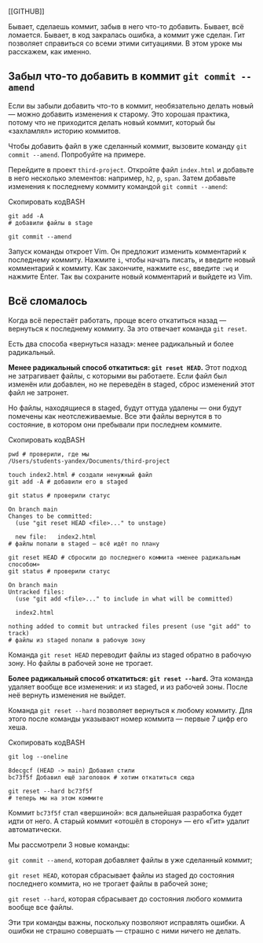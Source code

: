 [[GITHUB]]

Бывает, сделаешь коммит, забыв в него что-то добавить. Бывает, всё ломается. Бывает, в код закралась ошибка, а коммит уже сделан. Гит позволяет справиться со всеми этими ситуациями. В этом уроке мы расскажем, как именно.

## Забыл что-то добавить в коммит `git commit --amend`

Если вы забыли добавить что-то в коммит, необязательно делать новый — можно добавить изменения к старому. Это хорошая практика, потому что не приходится делать новый коммит, который бы «захламлял» историю коммитов.

Чтобы добавить файл в уже сделанный коммит, вызовите команду `git commit --amend`. Попробуйте на примере.

Перейдите в проект `third-project`. Откройте файл `index.html` и добавьте в него несколько элементов: например, `h2`, `p`, `span`. Затем добавьте изменения к последнему коммиту командой `git commit --amend`:

Скопировать кодBASH

```
git add -A
# добавили файлы в stage

git commit --amend 
```

Запуск команды откроет Vim. Он предложит изменить комментарий к последнему коммиту. Нажмите `i`, чтобы начать писать, и введите новый комментарий к коммиту. Как закончите, нажмите `esc`, введите `:wq` и нажмите Enter. Так вы сохраните новый комментарий и выйдете из Vim.

## Всё сломалось

Когда всё перестаёт работать, проще всего откатиться назад — вернуться к последнему коммиту. За это отвечает команда `git reset`.

Есть два способа «вернуться назад»: менее радикальный и более радикальный.

**Менее радикальный способ откатиться: `git reset HEAD`.** Этот подход не затрагивает файлы, с которыми вы работаете. Если файл был изменён или добавлен, но не переведён в staged, сброс изменений этот файл не затронет.

Но файлы, находящиеся в staged, будут оттуда удалены — они будут помечены как неотслеживаемые. Все эти файлы вернутся в то состояние, в котором они пребывали при последнем коммите.

Скопировать кодBASH

```
pwd # проверили, где мы
/Users/students-yandex/Documents/third-project

touch index2.html # создали ненужный файл
git add -A # добавили его в staged

git status # проверили статус

On branch main
Changes to be committed:
  (use "git reset HEAD <file>..." to unstage)

  new file:   index2.html
# файлы попали в staged — всё идёт по плану

git reset HEAD # сбросили до последнего коммита «менее радикальным способом»
git status # проверили статус

On branch main
Untracked files:
  (use "git add <file>..." to include in what will be committed)

  index2.html

nothing added to commit but untracked files present (use "git add" to track)
# файлы из staged попали в рабочую зону 
```

Команда `git reset HEAD` переводит файлы из staged обратно в рабочую зону. Но файлы в рабочей зоне не трогает.

**Более радикальный способ откатиться: `git reset --hard`.** Эта команда удаляет вообще все изменения: и из staged, и из рабочей зоны. После неё вернуть изменения не выйдет.

Команда `git reset --hard` позволяет вернуться к любому коммиту. Для этого после команды указывают номер коммита — первые 7 цифр его хеша.

Скопировать кодBASH

```
git log --oneline

8decgcf (HEAD -> main) Добавил стили
bc73f5f Добавил ещё заголовок # хотим откатиться сюда

git reset --hard bc73f5f
# теперь мы на этом коммите 
```

Коммит `bc73f5f` стал «вершиной»: вся дальнейшая разработка будет идти от него. А старый коммит «отошёл в сторону» — его «Гит» удалит автоматически.

Мы рассмотрели 3 новые команды:

`git commit --amend`, которая добавляет файлы в уже сделанный коммит;

`git reset HEAD`, которая сбрасывает файлы из staged до состояния последнего коммита, но не трогает файлы в рабочей зоне;

`git reset --hard`, которая сбрасывает до состояния любого коммита вообще все файлы.

Эти три команды важны, поскольку позволяют исправлять ошибки. А ошибки не страшно совершать — страшно с ними ничего не делать.